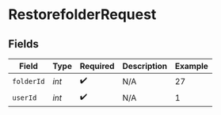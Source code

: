 # RestorefolderRequest


## Fields

| Field              | Type               | Required           | Description        | Example            |
| ------------------ | ------------------ | ------------------ | ------------------ | ------------------ |
| `folderId`         | *int*              | :heavy_check_mark: | N/A                | 27                 |
| `userId`           | *int*              | :heavy_check_mark: | N/A                | 1                  |